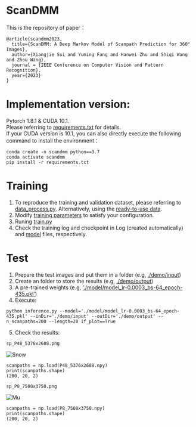 # ScanDMM

This is the repository of paper：  
```
@article{scandmm2023,
  title={ScanDMM: A Deep Markov Model of Scanpath Prediction for 360° Images},
  author={Xiangjie Sui and Yuming Fang and Hanwei Zhu and Shiqi Wang and Zhou Wang},
  journal = {IEEE Conference on Computer Vision and Pattern Recognition}, 
  year={2023}
}
```

# Implementation version:
Pytorch 1.8.1 & CUDA 10.1.  
Please referring to [requirements.txt](https://github.com/xiangjieSui/ScanDMM/blob/master/requirement.txt) for details.  
If your CUDA version is 10.1, you can also directly execute the following command to install the environment：  
```
conda create -n scandmm python==3.7  
conda activate scandmm
pip install -r requirements.txt
```

# Training  
1. To reproduce the training and validation dataset, please referring to [data_process.py](https://github.com/xiangjieSui/ScanDMM/blob/master/data_process.py). Alternatively, using the [ready-to-use data](https://github.com/xiangjieSui/ScanDMM/tree/master/Datasets).
2. Modify [training parameters](https://github.com/xiangjieSui/ScanDMM/blob/master/config.py) to satisfy your configuration.
3. Runing [train.py](https://github.com/xiangjieSui/ScanDMM/blob/master/train.py)
4. Check the training log and checkpoint in Log (created automatically) and [model](https://github.com/xiangjieSui/ScanDMM/tree/master/model) files, respectively.

# Test  
1. Prepare the test images and put them in a folder (e.g, [./demo/input](https://github.com/xiangjieSui/ScanDMM/tree/master/demo/input))  
2. Create an folder to store the results (e.g, [./demo/output](https://github.com/xiangjieSui/ScanDMM/tree/master/demo/output)) 
3. A pre-trained weights (e.g, ['./model/model_lr-0.0003_bs-64_epoch-435.pkl'](https://github.com/xiangjieSui/ScanDMM/tree/master/model))  
4. Execute:
```
python inference.py --model='./model/model_lr-0.0003_bs-64_epoch-435.pkl' --inDir='./demo/input' --outDir='./demo/output' --n_scanpaths=200 --length=20 if_plot==True
```
5. Check the results:  
``` 
sp_P48_5376x2688.png
```
![Snow](https://github.com/xiangjieSui/ScanDMM/blob/master/demo/output/sp_P48_5376x2688.png)  
```
scanpaths = np.load(P48_5376x2688.npy)
print(scanpaths.shape)
(200, 20, 2)
```

```
sp_P8_7500x3750.png
```
![Mu](https://github.com/xiangjieSui/ScanDMM/blob/master/demo/output/sp_P8_7500x3750.png)
```
scanpaths = np.load(P8_7500x3750.npy)
print(scanpaths.shape)
(200, 20, 2)
```

